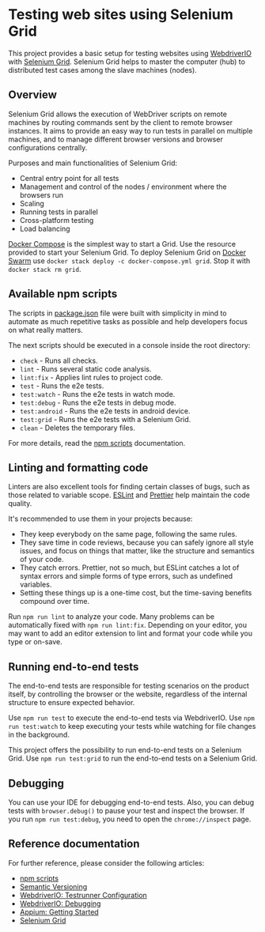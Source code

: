 # Testing web sites using Selenium Grid

This project provides a basic setup for testing websites using [WebdriverIO](https://webdriver.io/) with [Selenium Grid](https://www.selenium.dev/documentation/grid/).
Selenium Grid helps to master the computer (hub) to distributed test cases among the slave machines (nodes).

## Overview

Selenium Grid allows the execution of WebDriver scripts on remote machines by routing commands sent by the client to remote browser instances.
It aims to provide an easy way to run tests in parallel on multiple machines, and to manage different browser versions and browser configurations centrally.

Purposes and main functionalities of Selenium Grid:

- Central entry point for all tests
- Management and control of the nodes / environment where the browsers run
- Scaling
- Running tests in parallel
- Cross-platform testing
- Load balancing

[Docker Compose](https://docs.docker.com/compose/) is the simplest way to start a Grid.
Use the resource provided to start your Selenium Grid.
To deploy Selenium Grid on [Docker Swarm](https://docs.docker.com/engine/swarm/) use `docker stack deploy -c docker-compose.yml grid`.
Stop it with `docker stack rm grid`.

## Available npm scripts

The scripts in [package.json](package.json) file were built with simplicity in mind to automate as much repetitive tasks as possible and help developers focus on what really matters.

The next scripts should be executed in a console inside the root directory:

- `check` - Runs all checks.
- `lint` - Runs several static code analysis.
- `lint:fix` - Applies lint rules to project code.
- `test` - Runs the e2e tests.
- `test:watch` - Runs the e2e tests in watch mode.
- `test:debug` - Runs the e2e tests in debug mode.
- `test:android` - Runs the e2e tests in android device.
- `test:grid` - Runs the e2e tests with a Selenium Grid.
- `clean` - Deletes the temporary files.

For more details, read the [npm scripts](https://docs.npmjs.com/cli/v8/using-npm/scripts) documentation.

## Linting and formatting code

Linters are also excellent tools for finding certain classes of bugs, such as those related to variable scope.
[ESLint](https://eslint.org/) and [Prettier](https://prettier.io/) help maintain the code quality.

It's recommended to use them in your projects because:

- They keep everybody on the same page, following the same rules.
- They save time in code reviews, because you can safely ignore all style issues, and focus on things that matter, like the structure and semantics of your code.
- They catch errors. Prettier, not so much, but ESLint catches a lot of syntax errors and simple forms of type errors, such as undefined variables.
- Setting these things up is a one-time cost, but the time-saving benefits compound over time.

Run `npm run lint` to analyze your code. Many problems can be automatically fixed with `npm run lint:fix`.
Depending on your editor, you may want to add an editor extension to lint and format your code while you type or on-save.

## Running end-to-end tests

The end-to-end tests are responsible for testing scenarios on the product itself, by controlling the browser or the website, regardless of the internal structure to ensure expected behavior.

Use `npm run test` to execute the end-to-end tests via WebdriverIO.
Use `npm run test:watch` to keep executing your tests while watching for file changes in the background.

This project offers the possibility to run end-to-end tests on a Selenium Grid.
Use `npm run test:grid` to run the end-to-end tests on a Selenium Grid.

## Debugging

You can use your IDE for debugging end-to-end tests.
Also, you can debug tests with `browser.debug()` to pause your test and inspect the browser.
If you run `npm run test:debug`, you need to open the `chrome://inspect` page.

## Reference documentation

For further reference, please consider the following articles:

- [npm scripts](https://docs.npmjs.com/cli/v8/using-npm/scripts)
- [Semantic Versioning](https://semver.org/)
- [WebdriverIO: Testrunner Configuration](https://webdriver.io/docs/configurationfile)
- [WebdriverIO: Debugging](https://webdriver.io/docs/debugging)
- [Appium: Getting Started](https://appium.io/docs/en/about-appium/getting-started/)
- [Selenium Grid](https://www.selenium.dev/documentation/grid/)

